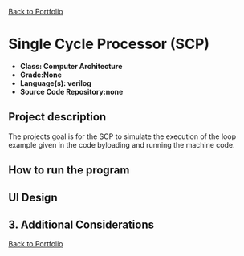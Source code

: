 [Back to Portfolio](./)

Single Cycle Processor (SCP)
===============

-   **Class: Computer Architecture** 
-   **Grade:None** 
-   **Language(s): verilog** 
-   **Source Code Repository:none**

## Project description

The projects goal is for the SCP to simulate the execution of the loop example given in the code byloading and running the machine code.

## How to run the program



## UI Design



## 3. Additional Considerations


[Back to Portfolio](./)
